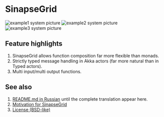 SinapseGrid
===========

![example1 system picture](images/example1.png)
![example2 system picture](images/example2.png)
![example3 system picture](images/example3.png)

Feature highlights
------------------

1. SinapseGrid allows function composition far more flexible than monads.
2. Strictly typed message handling in Akka actors (far more natural than in Typed actors).
3. Multi input/multi output functions.

See also
--------

1. [README.md in Russian](docs/README.RU.md) until the complete translation appear here.
2. [Motivation for SinapseGrid](docs/SpeechPortalMotivation.RU.md)
3. [License (BSD-like)](LICENSE)
